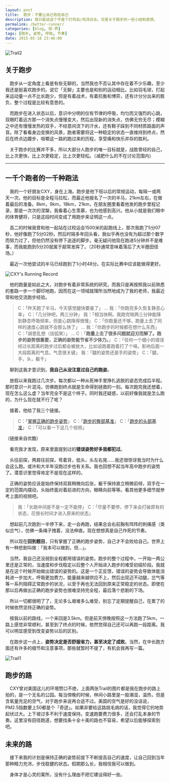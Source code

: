 ```yaml
---
layout: post
title:  跑步：不要让自己败给自己
description: 我只能说这个不是个打鸡血/鸡汤日志。仅是关于跑步的一些小结和感想。
permalink: /better-runner/
categories: [blog, 视·界]
tags: [跑步, 姿势, 呼吸, 节奏]
date: 2015-05-18 23:46:00
--- 
```


![Trail2]({{site.img-hosting}}/Pic4Post/better-runner/trail2.jpg)

## 关于跑步

　跑步从一定角度上看是有些无聊的，当然我也不否认其中存在着不少乐趣，至少我还是挺喜欢跑步的。说它「无聊」主要也是和别的运动相比。比如羽毛球，打起来运动量一点不比长跑少，但是有着战术，有着抗衡和博弈，还有计分分出来的胜负，整个过程是比较有意思的。

　而跑步在进入状态以后，意识中分明的仅有节律的呼吸，均匀而又强烈的心跳，双眼盯着远方那一个消失点慢慢变大，然后出现新的消失点，仿佛无穷无尽；模糊之中还有慢慢发热的双手，不经意间流下的汗水，还有鞋子踩到不同材质路面的声音。除了看看身边变换的风景，跑者需要将这一种稳定的状态一直维持到终点，然后在终点边踱步，咀嚼这一路的跑过来的历程，享受痛和快乐并存的胜利。

　关于跑步的比赛并不多，所以大部分人跑步的唯一目标就是，战胜曾经的自己，比上次更快，比上次更稳定，比上次更轻松。（减肥什么的不在讨论范围内）

------

## 一千个跑者的一千种跑法

　我的一个好朋友CXY，身在上海。跑步是他下班以后的常规运动，每隔一或两天一次。他的目标是全程马拉松，而最近他报名了一次的半马，21km左右，在做着最后的准备。8km，9km，18km，21km，在朋友圈里看着他发的跑步里程记录，那是一次次的涅槃，我看着心生羡慕，也为他感到高兴。他从小就是我们眼中的体育健将，只是这段时间变成了用跑步来证明这一点。

　高二的时候我曾和他一起站在过校运会1500米的起跑线上，那次我跑了5分07秒，他好像跑了5分02秒。然后时隔多年回头看，我似乎再也没有为超过那个数字而努力过了，但他仍然没有停下追逐的脚步。毫无疑问他现在跑进5分钟并不是难事，而我能跑到5分20就属于超常发挥了。（20秒通常意味着落后了大半圈田径场。）

　最近一次他尝试的半马已经跑到了1小时48分。在实际比赛中应该能做得更好。

![CXY's Running Record]({{site.img-hosting}}/Pic4Post/better-runner/running-record.jpg)

　他的跑量是如此之大，对跑步有着非常系统的研究，而我只是再按照我以前熟悉的套路一步一个脚印地跑，因而在这一领域就理所当然地成为了我的老师，我最近常和他交流跑步经验。

> C：「昨天跑了半马，今天感觉腿快要废了」
> …
> 我：「你跑完多久恢复静息心率」
> C：「几分钟吧，两三分钟」
> 我：「相当快啊。我跑完喘两三分钟能降到静息呼吸频率，但是心跳降得很慢」
> C：「你跑量还不够，跑量上去了同样的速度心跳就不会那么快了」
> …
> 我：「你跑步的时候都在想什么东西」
> C：「胡思乱想（括弧笑）」
> …
> C：「**跑量上去了很多问题就迎刃而解了。跑步的姿势很重要，正确的姿势能节省不少体力。**」
> C：「任何一个细小的错误经过长距离的跑步过后都会被放大，比如说跑着跑着打了个嗝，影响后面一大段距离的气息。气息很关键」
> 我：「腿的姿势还是手的姿势」
> C：「腿，手，头，躯干」

　聊到这我才意识到，**我自己从没注意过自己的跑姿**。

　放假以来我跑过几次步。每次都以一种从死神手里挣扎逃脱的姿态完成后半程。那时意识一片混沌，仿佛跑到终点就是生命得到拯救的一刻。每次跑完我还想着，现在怎么这么虚？当年完全不是这个样子。同时我还疑惑，以前好像我就是怎么跑的，为什么现在就不行了呢？

　接着，他给了我三个链接。

> C：「[掌握正确的跑步姿势](http://v.youku.com/v_show/id_XMzA0Njc4Nzky.html)」
> C：「[跑步的臀部基准](http://v.youku.com/v_show/id_XMTkxMjc2Mzg0.html)」
> C：「[跑步的头部基准](http://v.youku.com/v_show/id_XMTkxMjc1Njky.html)」
> C：「可以看一下这几个视频」

（链接来自优酷）

　看完我才发现，原来里面提到过的**错误姿势好多我都犯过**。

　头往前探，两肩往前探，弯着背，低头，头左右晃……我还很惊讶我当时为什么会这么跑。或许和大半年没跑过步也有关系。我也回想不起当年高中跑步的姿势了。潜意识里觉得肯定不是现在这样的。

　正确的姿势应该是始终保持双肩稍微向后张，躯干保持直立稍微前倾，双手在一定的范围内摆动，头始终面对着前进的方向，眼睛向前等等。看其他更多细节就参考上面的视频吧。

> 我：「长跑中间是不是一定不能停」
> C：「尽量不要停，停下来会打破原有的状态，花很长时间才进入原来的状态」

　想起前几次跑到一半停下来，走一会再跑，结果总会右前胸有阵阵的刺痛感（类似岔气），仿佛一条绳子拽着，没法伸直。现在想想真是自己作死的节奏。

　所以现在**回到题目**，只有掌握了正确的跑步姿势，自己才不会败给自己。世界上有一种悲剧叫做：「我本可以做到，但…」。

　当然，我自己还没弱到全程都用错误的姿势。跑步的整个过程中，一开始一两公里还是正常的，当速度和步伐稳定以后整个人开始进入跑步的难受初级阶段。我就是在这个时候开始做出错误的姿势的。这是一个正反馈，错误的姿势会导致体能消耗进一步加大，呼吸更加费力，能量越来越供应不上，然后出现迈不动腿，岔气等等一系列阻碍正常跑步的状况，以至于再也无法回到原来正常稳定的状态。即使在那以后再做出正确的跑步姿势也很难坚持完全程，最后落个悲剧的下场。

　所以一切都很明了了，无论多么艰难多么难受，别忘了定期提醒自己，在累了的时候依然坚持正确的姿势。

　按我以前的路线，一个来回是3.5km。但是前天傍晚按照这一方法跑了5km，一路上感觉非常顺利，甚至到了终点的时候，依然觉得自己还可以再跑一段距离。我可以明显感受到改变姿势以后的区别。

　在跑步这一点上，**姿势决定是否舒服省力，甚至决定了成败**。当然，在中长跑方面还有许多的细节和注意事项，那些就暂时不提了，有机会我再写一篇。

![Trail1]({{site.img-hosting}}/Pic4Post/better-runner/trail1.jpg)

## 跑步的路

　CXY曾对美国这儿的环境赞口不绝，上面两张Trail的图片都是我在跑步的路上拍的，是一个无名的公园。每当傍晚的时候，林间小路里是一股潮湿，温热，但是含氧量充足的空气，对于跑步来说再合适不过。美国的空气是好的没话说，PM2.5指数要上50都是个「奇迹」。如果非要给这路挑毛病的话，我觉得它的地势起伏过大。上下坡过多不利于速度保持。变速跑要费力很多，还会打乱本身的节奏。这里没有田径跑道，想要找条十全十美的路也不容易，希望以后能够探索到吧。

## 未来的路

　接下来我的计划是保持正确的姿势前提下不断提高自己的速度，让自己回到当年那种精力充沛，步伐稳健的状态。假期那么长，我相信我可以做到。

　身体才是心灵的寓所，没有什么理由不把它建设得好一些。